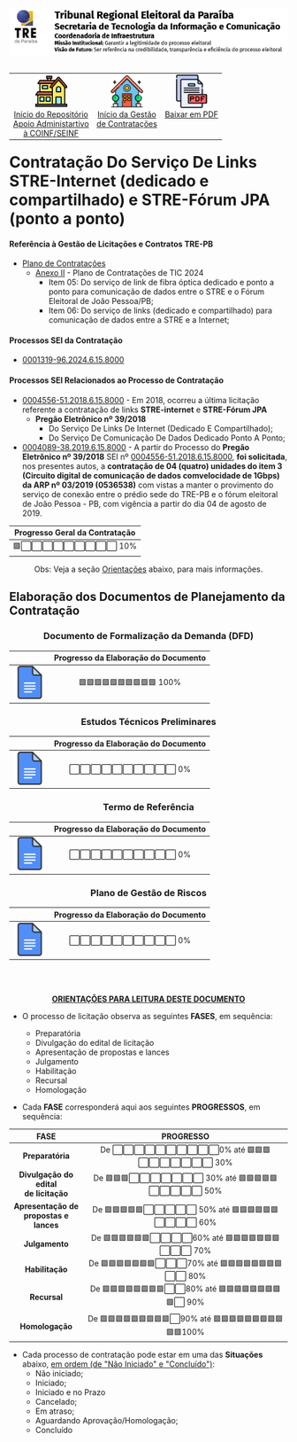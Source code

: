 ![center](../../figuras/tre-pb-cabecalo-padrao-stic-coinf-seinf.png)

<table align="right" border="0">
  <tr>
    <td align="center" valign="top">
      <a href="https://github.com/dnlclaudino/tre-pb-seinf-proc-trab-adm/#readme">
        <img src="https://github.com/dnlclaudino/imagens/blob/master/icones/icone-casa3.png?raw=true" heigh="60" width="60"><br>Início do Repositório<br>Apoio Administartivo<br>à COINF/SEINF
      </a>
    </td>
    <td align="center" valign="top">
      <a href="https://github.com/dnlclaudino/tre-pb-seinf-proc-trab-adm/blob/master/gestao-de-contratacoes/README.md">
        <img src="https://github.com/dnlclaudino/imagens/blob/master/icones/icone-casa2.png?raw=true" heigh="60" width="60"><br>Início da Gestão<br>de Contratações
      </a>
    </td>
    <td align="center" valign="top">
      <a href="">
        <img src="https://github.com/dnlclaudino/imagens/blob/master/icones-aplicativos/pdf/pdf.png?raw=true" heigh="60" width="60"><br>Baixar em PDF
      </a>
    </td>
  </tr>
</table><br><br><br><br><br><br><br>

# Contratação Do Serviço De Links STRE-Internet (dedicado e compartilhado) e STRE-Fórum JPA (ponto a ponto)

#### Referência à Gestão de Licitações e Contratos TRE-PB

- [Plano de Contratações](https://www.tre-pb.jus.br/transparencia-e-prestacao-de-contas/gestao-de-contratacoes/planos-de-contratacoes)
  - [Anexo II](https://www.tre-pb.jus.br/transparencia-e-prestacao-de-contas/gestao-de-contratacoes/planos-de-contratacoes/arquivos/2024/tre-pb-plano-de-contratacoes-de-tic-2024) - Plano de Contratações de TIC 2024 
    - Item 05: Do serviço de link de fibra óptica dedicado e ponto a ponto para comunicação de dados entre o STRE e o Fórum Eleitoral de João Pessoa/PB;
    - Item 06: Do serviço de links (dedicado e compartilhado) para comunicação de dados entre a STRE e a Internet;

#### Processos SEI da Contratação

- [0001319-96.2024.6.15.8000](https://sei.tre-pb.jus.br/sei/controlador.php?acao=procedimento_trabalhar&id_procedimento=1784823)

#### Processos SEI Relacionados ao Processo de Contratação

  - [0004556-51.2018.6.15.8000](https://sei.tre-pb.jus.br/sei/controlador.php?acao=procedimento_trabalhar&id_procedimento=375546) - Em 2018, ocorreu a última licitação referente a contratação de links **STRE-internet** e **STRE-Fórum JPA**
    - **Pregão Eletrônico nº 39/2018**
      - Do Serviço De Links De Internet (Dedicado E Compartilhado);
      - Do Serviço De Comunicação De Dados Dedicado Ponto A Ponto;
  - [0004089-38.2019.6.15.8000](https://sei.tre-pb.jus.br/sei/controlador.php?acao=procedimento_trabalhar&id_procedimento=569544) - A partir do Processo do **Pregão Eletrônico nº 39/2018** SEI nº [0004556-51.2018.6.15.8000](https://sei.tre-pb.jus.br/sei/controlador.php?acao=procedimento_trabalhar&id_procedimento=375546), **foi solicitada**, nos presentes autos, a **contratação de 04 (quatro) unidades do item 3 (Circuito digital de comunicação de dados comvelocidade de 1Gbps) da ARP nº 03/2019 (0536538)** com vistas a manter o provimento do serviço de conexão entre o prédio sede do TRE-PB e o fórum eleitoral de João Pessoa - PB, com vigência a partir do dia 04 de agosto de 2019.

<center>

|                           Progresso Geral da Contratação                               |
|:--------------------------------------------------------------------------------------:|
|                             🟩⬜⬜⬜⬜⬜⬜⬜⬜⬜ 10%                                |
  Obs: Veja a seção <a href="#Orientações">Orientações<a> abaixo, para mais informações.

</center>

## Elaboração dos Documentos de Planejamento da Contratação


<center>

### Documento de Formalização da Demanda (DFD)

||                           Progresso da Elaboração do Documento                         |
|:---:|:--------------------------------------------------------------------------------------:|
|[<img width="60px" src="https://github.com/dnlclaudino/imagens/blob/master/icones-aplicativos/google-docs/icone-google-docs.png?raw=true">]()|🟩🟩🟩🟩🟩🟩🟩🟩🟩🟩 100%|


### Estudos Técnicos Preliminares

||Progresso da Elaboração do Documento|
|:---:|:-------------------------------:|
|[<img width="60px" src="https://github.com/dnlclaudino/imagens/blob/master/icones-aplicativos/google-docs/icone-google-docs.png?raw=true">](./ETP.md)|⬜⬜⬜⬜⬜⬜⬜⬜⬜⬜ 0%|


### Termo de Referência

||Progresso da Elaboração do Documento|
|:---:|:-------------------------------:|
|<img width="60px" src="https://github.com/dnlclaudino/imagens/blob/master/icones-aplicativos/google-docs/icone-google-docs.png?raw=true">|⬜⬜⬜⬜⬜⬜⬜⬜⬜⬜ 0%|


### Plano de Gestão de Riscos

||Progresso da Elaboração do Documento|
|:---:|:-------------------------------:|
|<img width="60px" src="https://github.com/dnlclaudino/imagens/blob/master/icones-aplicativos/google-docs/icone-google-docs.png?raw=true">|⬜⬜⬜⬜⬜⬜⬜⬜⬜⬜ 0%|


<br>
<br>

<u>**ORIENTAÇÕES PARA LEITURA DESTE DOCUMENTO**</u>

</center>

- O processo de licitação observa as seguintes **FASES**, em sequência:
  - Preparatória
  - Divulgação do edital de licitação
  - Apresentação de propostas e lances
  - Julgamento
  - Habilitação
  - Recursal
  - Homologação

- Cada **FASE** corresponderá aqui aos seguintes **PROGRESSOS**, em sequência:

|        FASE         |               PROGRESSO                 |
:--------------------:|:---------------------------------------------------------------------------:|
|  **Preparatória**   | De ⬜⬜⬜⬜⬜⬜⬜⬜⬜⬜0% até 🟩🟩🟩⬜⬜⬜⬜⬜⬜⬜ 30%|
|**Divulgação do edital<br>de licitação** | De 🟩🟩🟩⬜⬜⬜⬜⬜⬜⬜ 30% até 🟩🟩🟩🟩🟩⬜⬜⬜⬜⬜ 50%|
| **Apresentação de<br>propostas e lances** | De 🟩🟩🟩🟩🟩⬜⬜⬜⬜⬜ 50% até 🟩🟩🟩🟩🟩🟩⬜⬜⬜⬜ 60%|
| **Julgamento**     | De 🟩🟩🟩🟩🟩🟩⬜⬜⬜⬜60% até 🟩🟩🟩🟩🟩🟩🟩⬜⬜⬜ 70%|
| **Habilitação**    | De 🟩🟩🟩🟩🟩🟩🟩⬜⬜⬜70% até 🟩🟩🟩🟩🟩🟩🟩🟩⬜⬜ 80%|
| **Recursal**       | De 🟩🟩🟩🟩🟩🟩🟩🟩⬜⬜80% até 🟩🟩🟩🟩🟩🟩🟩🟩🟩⬜ 90%|
| **Homologação**    | De 🟩🟩🟩🟩🟩🟩🟩🟩🟩⬜90% até 🟩🟩🟩🟩🟩🟩🟩🟩🟩🟩🟩100%|

- Cada processo de contratação pode estar em uma das <b id="TIPO-SITUACAO">Situações</b> abaixo, <u>em ordem (de "Não Iniciado" e "Concluído")</u>:
  - Não iniciado;
  - Iniciado;
  - Iniciado e no Prazo
  - Cancelado;
  - Em atraso;
  - Aguardando Aprovação/Homologação;
  - Concluído